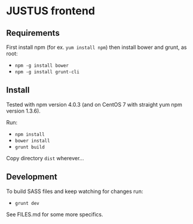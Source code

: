 # JUSTUS frontend

## Requirements

First install npm (for ex. `yum install npm`) then install bower and grunt, as root:
* `npm -g install bower`
* `npm -g install grunt-cli`

## Install

Tested with npm version 4.0.3 (and on CentOS 7 with straight yum npm version 1.3.6).

Run:
* `npm install`
* `bower install`
* `grunt build`

Copy directory `dist` wherever...

## Development

To build SASS files and keep watching for changes run:
* `grunt dev`

See FILES.md for some more specifics.
